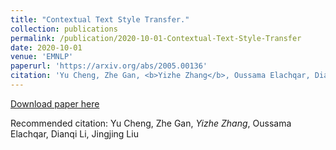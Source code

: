 ```yaml
---
title: "Contextual Text Style Transfer."
collection: publications
permalink: /publication/2020-10-01-Contextual-Text-Style-Transfer
date: 2020-10-01
venue: 'EMNLP'
paperurl: 'https://arxiv.org/abs/2005.00136'
citation: 'Yu Cheng, Zhe Gan, <b>Yizhe Zhang</b>, Oussama Elachqar, Dianqi Li, Jingjing Liu'
---
```


[Download paper here](https://arxiv.org/abs/2005.00136)

Recommended citation: Yu Cheng, Zhe Gan, *Yizhe Zhang*, Oussama Elachqar, Dianqi Li, Jingjing Liu